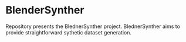 # BlenderSynther
Repository presents the BlednerSynther project. 
BlednerSynther aims to provide straightforward sythetic dataset generation.

